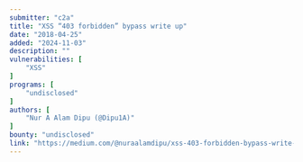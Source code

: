 ```yaml
---
submitter: "c2a"
title: "XSS “403 forbidden” bypass write up"
date: "2018-04-25"
added: "2024-11-03"
description: ""
vulnerabilities: [
    "XSS"
]
programs: [
    "undisclosed"
]
authors: [
    "Nur A Alam Dipu (@Dipu1A)"
]
bounty: "undisclosed"
link: "https://medium.com/@nuraalamdipu/xss-403-forbidden-bypass-write-up-e070de52bc06"
---
```




